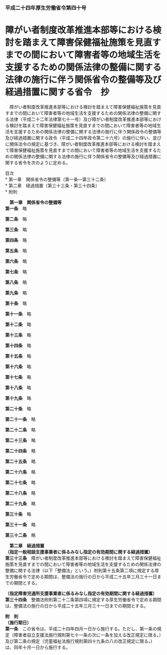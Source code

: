 ### 平成二十四年厚生労働省令第四十号  
# 障がい者制度改革推進本部等における検討を踏まえて障害保健福祉施策を見直すまでの間において障害者等の地域生活を支援するための関係法律の整備に関する法律の施行に伴う関係省令の整備等及び経過措置に関する省令　抄  
　障がい者制度改革推進本部等における検討を踏まえて障害保健福祉施策を見直すまでの間において障害者等の地域生活を支援するための関係法律の整備に関する法律（平成二十二年法律第七十一号）及び障がい者制度改革推進本部等における検討を踏まえて障害保健福祉施策を見直すまでの間において障害者等の地域生活を支援するための関係法律の整備に関する法律の施行に伴う関係政令の整備等及び経過措置に関する政令（平成二十四年政令第二十六号）の施行に伴い、並びに関係法令の規定に基づき、障がい者制度改革推進本部等における検討を踏まえて障害保健福祉施策を見直すまでの間において障害者等の地域生活を支援するための関係法律の整備に関する法律の施行に伴う関係省令の整備等及び経過措置に関する省令を次のように定める。  
  
目次  
	* 第一章　関係省令の整備等（第一条―第三十二条）  
	* 第二章　経過措置（第三十三条・第三十四条）  
	* 附則  
  
&emsp;**第一章　関係省令の整備等**  
**第一条**　略  
  
**第二条**　略  
  
**第三条**　略  
  
**第四条**　略  
  
**第五条**　略  
  
**第六条**　略  
  
**第七条**　略  
  
**第八条**　略  
  
**第九条**　略  
  
**第十条**　略  
  
**第十一条**　略  
  
**第十二条**　略  
  
**第十三条**　略  
  
**第十四条**　略  
  
**第十五条**　略  
  
**第十六条**　略  
  
**第十七条**　略  
  
**第十八条**　略  
  
**第十九条**　略  
  
**第二十条**　略  
  
**第二十一条**　略  
  
**第二十二条**　略  
  
**第二十三条**　略  
  
**第二十四条**　略  
  
**第二十五条**　略  
  
**第二十六条**　略  
  
**第二十七条**　略  
  
**第二十八条**　略  
  
**第二十九条**　略  
  
**第三十条**　略  
  
**第三十一条**　略  
  
**第三十二条**　略  
  
&emsp;**第二章　経過措置**  
**（指定一般相談支援事業者に係るみなし指定の有効期間に関する経過措置）**  
**第三十三条**　障がい者制度改革推進本部等における検討を踏まえて障害保健福祉施策を見直すまでの間において障害者等の地域生活を支援するための関係法律の整備に関する法律（以下「整備法」という。）附則第十五条第二項に規定する厚生労働省令で定める期間は、整備法の施行の日から平成二十五年三月三十一日までの期間とする。  
  
**（指定障害児通所支援事業者に係るみなし指定の有効期間に関する経過措置）**  
**第三十四条**　整備法附則第二十二条第四項に規定する厚生労働省令で定める期間は、整備法の施行の日から平成二十五年三月三十一日までの期間とする。  
  
**附　則**  
**（施行期日）**  
**第一条**　この省令は、平成二十四年四月一日から施行する。ただし、第一条の規定（障害者自立支援法施行規則第七十一条の次に一条を加える改正規定に限る。）及び第二条の規定（児童福祉法施行規則第四十九条の八の改正規定に限る。）は、同年十月一日から施行する。  
  
